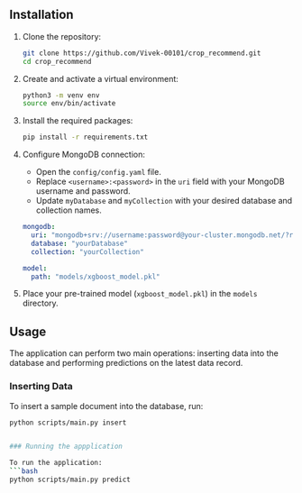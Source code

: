 
## Installation

1. Clone the repository:
    ```bash
    git clone https://github.com/Vivek-00101/crop_recommend.git
    cd crop_recommend
    ```

2. Create and activate a virtual environment:
    ```bash
    python3 -m venv env
    source env/bin/activate
    ```

3. Install the required packages:
    ```bash
    pip install -r requirements.txt
    ```

4. Configure MongoDB connection:
    - Open the `config/config.yaml` file.
    - Replace `<username>:<password>` in the `uri` field with your MongoDB username and password.
    - Update `myDatabase` and `myCollection` with your desired database and collection names.
    ```yaml
    mongodb:
      uri: "mongodb+srv://username:password@your-cluster.mongodb.net/?retryWrites=true&w=majority&appName=your-app"
      database: "yourDatabase"
      collection: "yourCollection"

    model:
      path: "models/xgboost_model.pkl"
    ```

5. Place your pre-trained model (`xgboost_model.pkl`) in the `models` directory.

## Usage

The application can perform two main operations: inserting data into the database and performing predictions on the latest data record.

### Inserting Data

To insert a sample document into the database, run:
```bash
python scripts/main.py insert


### Running the appplication

To run the application:
```bash
python scripts/main.py predict
